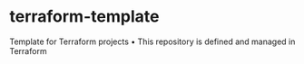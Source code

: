 # terraform-template
Template for Terraform projects • This repository is defined and managed in Terraform
